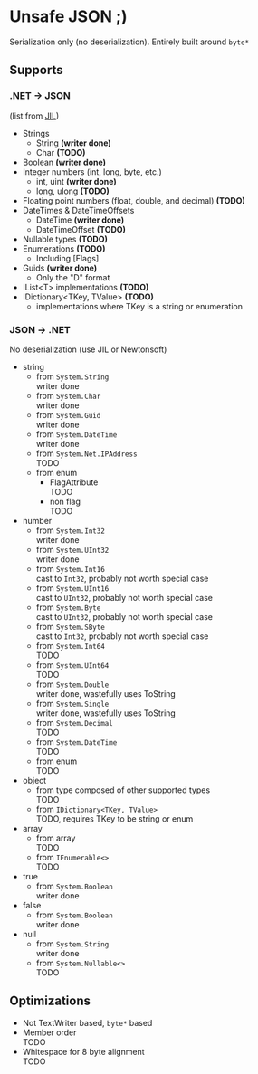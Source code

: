 # Unsafe JSON ;)

Serialization only (no deserialization). Entirely built around `byte*`

## Supports

### .NET -> JSON

(list from [JIL](https://github.com/kevin-montrose/Jil))

- Strings 
	- String **(writer done)**
	- Char **(TODO)**
- Boolean **(writer done)**
- Integer numbers (int, long, byte, etc.)
	- int, uint **(writer done)**
	- long, ulong **(TODO)**
- Floating point numbers (float, double, and decimal) **(TODO)**
- DateTimes & DateTimeOffsets
	- DateTime **(writer done)**
	- DateTimeOffset **(TODO)**
- Nullable types **(TODO)**
- Enumerations **(TODO)**
	- Including [Flags]
- Guids **(writer done)**
	- Only the "D" format
- IList&lt;T&gt; implementations **(TODO)**
- IDictionary&lt;TKey, TValue&gt; **(TODO)**
	- implementations where TKey is a string or enumeration

### JSON -> .NET

No deserialization (use JIL or Newtonsoft)

- string
	- from `System.String`  
	  writer done
	- from `System.Char`  
	  writer done
	- from `System.Guid`  
	  writer done
	- from `System.DateTime`  
	  writer done
	- from `System.Net.IPAddress`  
	  TODO
	- from enum
		- FlagAttribute  
		  TODO
		- non flag  
		  TODO
- number
	- from `System.Int32`  
	  writer done
	- from `System.UInt32`  
	  writer done
	- from `System.Int16`  
	  cast to `Int32`, probably not worth special case
	- from `System.UInt16`  
	  cast to `UInt32`, probably not worth special case
	- from `System.Byte`  
	  cast to `UInt32`, probably not worth special case
	- from `System.SByte`  
	  cast to `Int32`, probably not worth special case
	- from `System.Int64`  
	  TODO
	- from `System.UInt64`  
	  TODO
	- from `System.Double`  
	  writer done, wastefully uses ToString
	- from `System.Single`  
	  writer done, wastefully uses ToString
	- from `System.Decimal`  
	  TODO
	- from `System.DateTime`  
	  TODO
	- from enum  
	  TODO
- object
	- from type composed of other supported types  
	  TODO
	- from `IDictionary<TKey, TValue>`  
	  TODO, requires TKey to be string or enum
- array
	- from array  
	  TODO
	- from `IEnumerable<>`  
	  TODO
- true
	- from `System.Boolean`  
	  writer done
- false
	- from `System.Boolean`  
	  writer done
- null
	- from `System.String`  
	  writer done
	- from `System.Nullable<>`  
	  TODO

## Optimizations

- Not TextWriter based, `byte*` based
- Member order  
  TODO
- Whitespace for 8 byte alignment  
  TODO